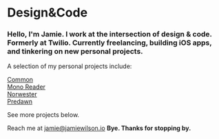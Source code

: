 # Design&Code

### Hello, I'm Jamie. I work at the intersection of design & code. Formerly at Twilio. Currently freelancing, building iOS apps, and tinkering on new personal projects.

A selection of my personal projects include:

[Common](https://commondating.app/)  
[Mono Reader](https://chromewebstore.google.com/detail/mono-reader/lckpiaicjkffeddnkhcddebeglaokplp)  
[Norwester](https://norwester.pro/)  
[Predawn](https://jamiewilson.github.io/predawn/)  

See more projects below.

Reach me at jamie@jamiewilson.io
**Bye. Thanks for stopping by.**
